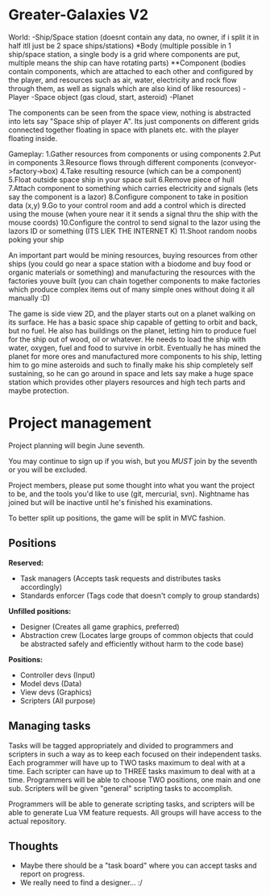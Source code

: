 Greater-Galaxies V2
================

World:
-Ship/Space station (doesnt contain any data, no owner, if i split it in half itll just be 2 space ships/stations)
*Body (multiple possible in 1 ship/space station, a single body is a grid where components are put, multiple means the ship can have rotating parts)
**Component (bodies contain components, which are attached to each other and configured by the player,
and resources such as air, water, electricity and rock flow through them,
as well as signals which are also kind of like resources)
-Player
-Space object (gas cloud, start, asteroid)
-Planet


The components can be seen from the space view, nothing is abstracted into lets say "Space ship of player A". 
Its just components on different grids connected together floating in space with planets etc.
with the player floating inside.


Gameplay:
1.Gather resources from components or using components
2.Put in components
3.Resource flows through different components (conveyor->factory->box)
4.Take resulting resource (which can be a component)
5.Float outside space ship in your space suit
6.Remove piece of hull
7.Attach component to something which carries electricity and signals (lets say the component is a lazor)
8.Configure component to take in position data (x,y)
9.Go to your control room and add a control which is directed using the mouse (when youre near it it sends a signal thru the ship with the mouse coords)
10.Configure the control to send signal to the lazor using the lazors ID or something (ITS LIEK THE INTERNET K)
11.Shoot random noobs poking your ship

An important part would be mining resources, buying resources from other ships 
(you could go near a space station with a biodome and buy food or organic materials or something) and 
manufacturing the resources with the factories youve built 
(you can chain together components to make factories which produce complex items out of many simple ones without
doing it all manually :D)

The game is side view 2D, and the player starts out on a planet walking on its surface. He has a basic space ship
capable of getting to orbit and back, but no fuel. He also has buildings on the planet, letting him to produce fuel for
the ship out of wood, oil or whatever. He needs to load the ship with water, oxygen, fuel and food to survive in orbit.
Eventually he has mined the planet for more ores and manufactured more components to his ship, letting him to go mine asteroids
and such to finally make his ship completely self sustaining, so he can go around in space and lets say make a huge
space station which provides other players resources and high tech parts and maybe protection.

Project management
==================
Project planning will begin June seventh.

You may continue to sign up if you wish, but you _MUST_ join by the seventh or you will be excluded.

Project members, please put some thought into what you want the project to be, and the tools you'd like to use (git, mercurial, svn). Nightname has joined but will be inactive until he's finished his examinations.

To better split up positions, the game will be split in MVC fashion.

Positions
---------

**Reserved:**
- Task managers (Accepts task requests and distributes tasks accordingly)
- Standards enforcer (Tags code that doesn't comply to group standards)

**Unfilled positions:**
- Designer (Creates all game graphics, preferred)
- Abstraction crew (Locates large groups of common objects that could be abstracted safely and efficiently without harm to the code base)

**Positions:**
- Controller devs (Input)
- Model devs (Data)
- View devs (Graphics)
- Scripters (All purpose)

Managing tasks
--------------

Tasks will be tagged appropriately and divided to programmers and scripters in such a way as to keep each focused on their independent tasks. Each programmer will have up to TWO tasks maximum to deal with at a time. Each scripter can have up to THREE tasks maximum to deal with at a time. Programmers will be able to choose TWO positions, one main and one sub. Scripters will be given "general" scripting tasks to accomplish.

Programmers will be able to generate scripting tasks, and scripters will be able to generate Lua VM feature requests. All groups will have access to the actual repository.

Thoughts
--------
- Maybe there should be a "task board" where you can accept tasks and report on progress.
- We really need to find a designer... :/



